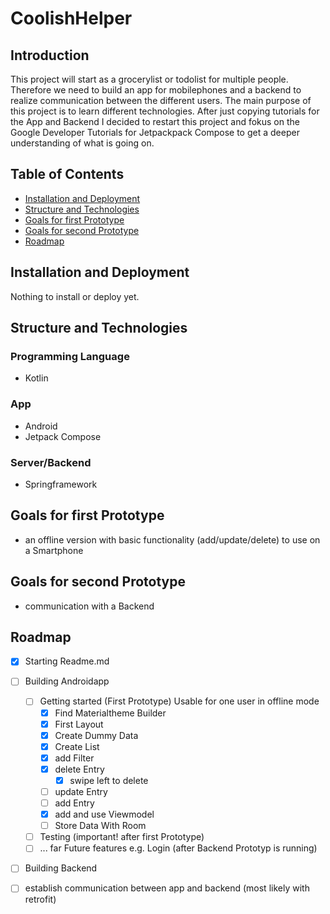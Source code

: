 # CoolishHelper

## Introduction
This project will start as a grocerylist or todolist for multiple people. Therefore we need to build an app for mobilephones and a backend to realize communication between the different users. The main purpose of this project is to learn different technologies. After just copying tutorials for the App and Backend I decided to restart this project and fokus on the Google Developer Tutorials for Jetpackpack Compose to get a deeper understanding of what is going on.

## Table of Contents
- [Installation and Deployment](<#installation-and-deployment>)
- [Structure and Technologies](<#structure-and-technologies>)
- [Goals for first Prototype](#goals-for-first-prototype)
- [Goals for second Prototype](#goals-for-second-prototype)
- [Roadmap](#roadmap)

## Installation and Deployment
Nothing to install or deploy yet.
## Structure and Technologies
### Programming Language
- Kotlin
### App
- Android
- Jetpack Compose
### Server/Backend
- Springframework

## Goals for first Prototype
- an offline version with basic functionality (add/update/delete) to use on a Smartphone

## Goals for second Prototype
- communication with a Backend

## Roadmap
- [x] Starting Readme.md

- [ ] Building Androidapp
  - [ ] Getting started (First Prototype) Usable for one user in offline mode 
    - [x] Find Materialtheme Builder
    - [x] First Layout
    - [x] Create Dummy Data
    - [x] Create List
    - [x] add Filter
    - [x] delete Entry
      - [x] swipe left to delete
    - [ ] update Entry
    - [ ] add Entry
    - [x] add and use Viewmodel 
    - [ ] Store Data With Room
  - [ ] Testing (important! after first Prototype) 
  - [ ] ... far Future features e.g. Login (after Backend Prototyp is running) 
- [ ] Building Backend
- [ ] establish communication between app and backend (most likely with retrofit)
